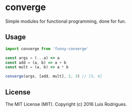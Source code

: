 # converge

Simple modules for functional programming, done for fun.

## Usage

```javascript
import converge from 'funny-converge'

const args = (...a) => a
const add = (a, b) => a + b
const mult = (a, b) => a * b

converge(args, [add, mult], 2, 3) // [5, 6]
```

## License

The MIT License (MIT). Copyright (c) 2016 Luís Rodrigues.
